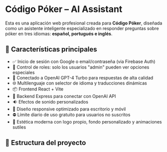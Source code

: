 # Código Póker – AI Assistant

Esta es una aplicación web profesional creada para **Código Póker**, diseñada como un asistente inteligente especializado en responder preguntas sobre póker en tres idiomas: **español, portugués e inglés**.

## 🚀 Características principales

- ✅ Inicio de sesión con Google o email/contraseña (via Firebase Auth)
- 🔐 Control de roles: solo los usuarios "admin" pueden ver opciones especiales
- 🧠 Conectado a OpenAI GPT-4 Turbo para respuestas de alta calidad
- 🌐 Multilenguaje con selector de idioma y traducciones dinámicas
- 📦 Frontend React + Vite
- 📡 Backend Express para conectar con OpenAI API
- 🔉 Efectos de sonido personalizados
- 📱 Diseño responsive optimizado para escritorio y móvil
- ⛔ Límite diario de uso gratuito para usuarios no suscritos
- 🎨 Estética moderna con logo propio, fondo personalizado y animaciones sutiles

## 📂 Estructura del proyecto

